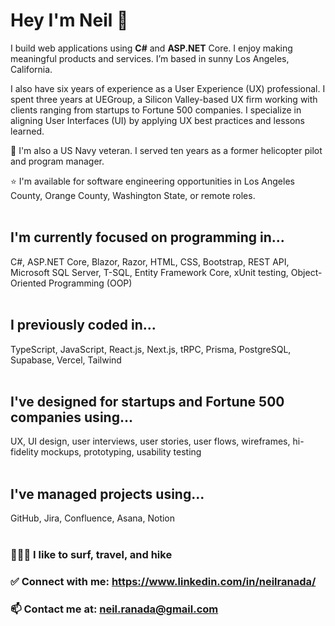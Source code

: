 # Hey I'm Neil 👋
 
I build web applications using **C#** and **ASP.NET** Core. I enjoy making meaningful products and services. I’m based in sunny Los Angeles, California.  

I also have six years of experience as a User Experience (UX) professional. I spent three years at UEGroup, a Silicon
Valley-based UX firm working with clients ranging from startups to Fortune 500 companies. I specialize in aligning User Interfaces (UI) by
applying UX best practices and lessons learned.
<br>

🚁 I'm also a US Navy veteran. I served ten years as a former helicopter pilot and program manager. 

⭐️ I'm available for software engineering opportunities in Los Angeles County, Orange County, Washington State, or remote roles.  
<br>

## I'm currently focused on programming in...
C#, ASP.NET Core, Blazor, Razor, HTML, CSS, Bootstrap, REST API, Microsoft SQL Server, T-SQL, Entity Framework Core, xUnit testing, Object-Oriented Programming (OOP)  
<br>

## I previously coded in... 
TypeScript, JavaScript, React.js, Next.js, tRPC, Prisma, PostgreSQL, Supabase, Vercel, Tailwind  
<br>

## I've designed for startups and Fortune 500 companies using...
UX, UI design, user interviews, user stories, user flows, wireframes, hi-fidelity mockups, prototyping, usability testing  
<br>

## I've managed projects using...
GitHub, Jira, Confluence, Asana, Notion  
<br>

### 🏄🏻‍♂ I like to surf, travel, and hike

### ✅ Connect with me: https://www.linkedin.com/in/neilranada/

### 📫 Contact me at: neil.ranada@gmail.com
